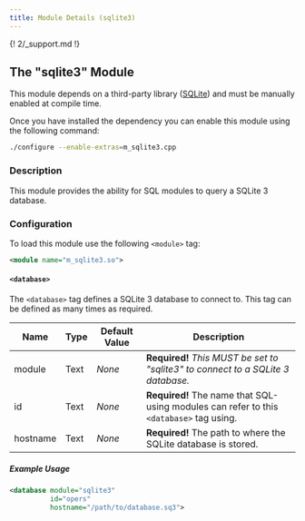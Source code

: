 ```yaml
---
title: Module Details (sqlite3)
---
```


{! 2/_support.md !}

## The "sqlite3" Module

<div class="alert alert-info" role="alert" markdown="1">

This module depends on a third-party library ([SQLite](https://www.sqlite.org/index.html)) and must be manually enabled at compile time.

Once you have installed the dependency you can enable this module using the following command:

```sh
./configure --enable-extras=m_sqlite3.cpp
```

</div>

### Description

This module provides the ability for SQL modules to query a SQLite 3 database.

### Configuration

To load this module use the following `<module>` tag:

```xml
<module name="m_sqlite3.so">
```

#### `<database>`

The `<database>` tag defines a SQLite 3 database to connect to. This tag can be defined as many times as required.

Name     | Type   | Default Value | Description
-------- | ------ | ------------- | -----------
module   | Text   | *None*        | **Required!** *This MUST be set to "sqlite3" to connect to a SQLite 3 database.*
id       | Text   | *None*        | **Required!** The name that SQL-using modules can refer to this `<database>` tag using.
hostname | Text   | *None*        | **Required!** The path to where the SQLite database is stored.

##### Example Usage

```xml
<database module="sqlite3"
          id="opers"
          hostname="/path/to/database.sq3">
```

